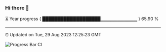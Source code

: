 ### Hi there 👋

⏳ Year progress { ███████████████████▁▁▁▁▁▁▁▁▁▁▁ } 65.90 %

---

⏰ Updated on Tue, 29 Aug 2023 12:25:23 GMT

![Progress Bar CI](https://github.com/liununu/liununu/workflows/Progress%20Bar%20CI/badge.svg)
